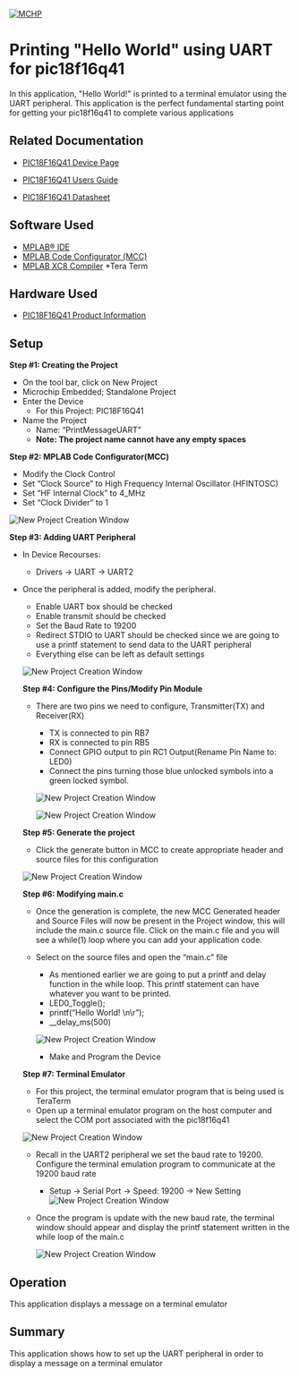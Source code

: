 
[![MCHP](images/microchip.png)](https://www.microchip.com)

# Printing "Hello World" using UART for pic18f16q41
 In this application, "Hello World!" is printed to a terminal emulator using the UART peripheral. This application is the perfect fundamental starting point for getting your pic18f16q41 to complete various applications


## Related Documentation

* [PIC18F16Q41 Device Page](https://www.microchip.com/wwwproducts/en/PIC18F16Q41)

* [PIC18F16Q41 Users Guide](https://ww1.microchip.com/downloads/en/DeviceDoc/PIC18F16Q41-Curiosity-Nano-Hardware-User-Guide-DS50003048A.pdf)

* [PIC18F16Q41 Datasheet](https://ww1.microchip.com/downloads/en/DeviceDoc/PIC18F06-16Q41-DataSheet-40002214C.pdf)


## Software Used

* [MPLAB® IDE](https://www.microchip.com/en-us/development-tools-tools-and-software/mplab-x-ide)
* [MPLAB Code Configurator (MCC)](https://www.microchip.com/mplab/mplab-code-configurator)
* [MPLAB XC8 Compiler](https://www.microchip.com/en-us/development-tools-tools-and-software/mplab-xc-compilers)
*Tera Term


## Hardware Used

* [PIC18F16Q41 Product Information](https://www.microchip.com/wwwproducts/en/PIC18F16Q41)

## Setup

**Step #1: Creating the Project**
+ On the tool bar, click on New Project
+ Microchip Embedded; Standalone Project
+ Enter the Device
  + For this Project: PIC18F16Q41
+ Name the Project
  + Name: “PrintMessageUART”
  + **Note: The project name cannot have any empty spaces**


**Step #2: MPLAB Code Configurator(MCC)**

+	Modify the Clock Control
  +	Set “Clock Source” to High Frequency Internal Oscillator (HFINTOSC)
  + Set “HF Internal Clock” to 4_MHz
  + Set “Clock Divider” to 1

  ![New Project Creation Window](images/Picture1.png)

**Step #3: Adding UART Peripheral**

+ In Device Recourses:
  + Drivers &rarr; UART &rarr; UART2
+ Once the peripheral is added, modify the peripheral.
  +	Enable UART box should be checked
  + Enable transmit should be checked
  + Set the Baud Rate to 19200
  +	Redirect STDIO to UART should be checked since we are going to use a printf statement to send data to the UART peripheral
  + Everything else can be left as default settings

  ![New Project Creation Window](images/Picture2.png)


  **Step #4: Configure the Pins/Modify Pin Module**
  + There are two pins we need to configure, Transmitter(TX) and Receiver(RX)
    + TX is connected to pin RB7
    + RX is connected to pin RB5
    + Connect GPIO output to pin RC1 Output(Rename Pin Name to: LED0)
    +	Connect the pins turning those blue unlocked symbols into a green locked symbol.

      ![New Project Creation Window](images/Picture3.png)

      ![New Project Creation Window](images/Picture4.png)


  **Step #5: Generate the project**
  + Click the generate button in MCC to create appropriate header and source files for this configuration

  ![New Project Creation Window](images/Picture5.png)


  **Step #6: Modifying main.c**
  + Once the generation is complete, the new MCC Generated header and Source Files will now be present in the Project window, this will include the main.c source file. Click on the main.c file and you will see a while(1) loop where you can add your application code.
  + Select on the source files and open the “main.c” file
    +	As mentioned earlier we are going to put a printf and delay function in the while loop. This printf statement can have whatever you want to be printed.
      + LED0_Toggle();
      +	printf(“Hello World! \n\r”);
      + __delay_ms(500)

      ![New Project Creation Window](images/Picture6.png)

      + Make and Program the Device


  **Step #7: Terminal Emulator**

  + For this project, the terminal emulator program that is being used is TeraTerm
  + Open up a terminal emulator program on the host computer and select the COM port associated with the pic18f16q41

  ![New Project Creation Window](images/Picture7.png)

  + Recall in the UART2 peripheral we set the baud rate to 19200. Configure the terminal emulation program to communicate at the 19200 baud rate
    + Setup &rarr; Serial Port &rarr; Speed: 19200 &rarr; New Setting
      ![New Project Creation Window](images/Picture8.1.png)

  + Once the program is update with the new baud rate, the terminal window should appear and display the printf statement written in the while loop of the main.c

    ![New Project Creation Window](images/Picture9.png)

## Operation

This application displays a message on a terminal emulator

## Summary

This application shows how to set up the UART peripheral in order to display a message on a terminal emulator
